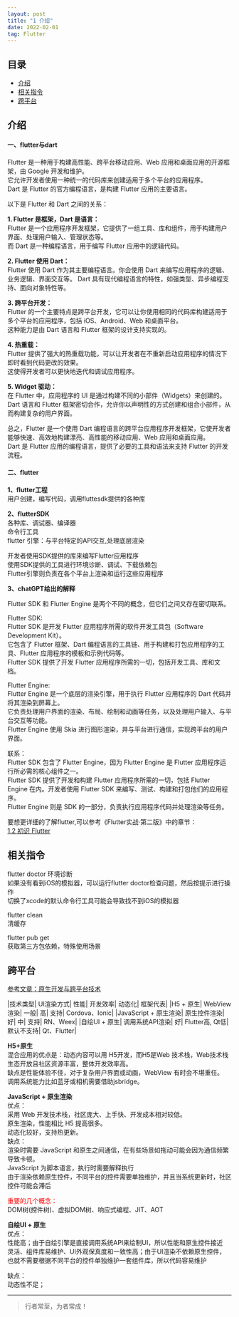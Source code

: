 ```yaml
---
layout: post
title: "1 介绍"
date: 2022-02-01
tag: Flutter
---
```



## 目录
- [介绍](#content1)   
- [相关指令](#content2)   
- [跨平台](#content3)   


<!-- ************************************************ -->
## <a id="content1">介绍</a>

#### **一、flutter与dart**   

Flutter 是一种用于构建高性能、跨平台移动应用、Web 应用和桌面应用的开源框架，由 Google 开发和维护。     
它允许开发者使用一种统一的代码库来创建适用于多个平台的应用程序。      
Dart 是 Flutter 的官方编程语言，是构建 Flutter 应用的主要语言。    

以下是 Flutter 和 Dart 之间的关系：

**1. Flutter 是框架，Dart 是语言：**        
Flutter 是一个应用程序开发框架，它提供了一组工具、库和组件，用于构建用户界面、处理用户输入、管理状态等。    
而 Dart 是一种编程语言，用于编写 Flutter 应用中的逻辑代码。    

**2. Flutter 使用 Dart：**     
Flutter 使用 Dart 作为其主要编程语言。你会使用 Dart 来编写应用程序的逻辑、业务逻辑、界面交互等。
Dart 具有现代编程语言的特性，如强类型、异步编程支持、面向对象特性等。

**3. 跨平台开发：**    
Flutter 的一个主要特点是跨平台开发，它可以让你使用相同的代码库构建适用于多个平台的应用程序，包括 iOS、Android、Web 和桌面平台。    
这种能力是由 Dart 语言和 Flutter 框架的设计支持实现的。   

**4. 热重载：**    
Flutter 提供了强大的热重载功能，可以让开发者在不重新启动应用程序的情况下即时看到代码更改的效果。    
这使得开发者可以更快地迭代和调试应用程序。   

**5. Widget 驱动：**    
在 Flutter 中，应用程序的 UI 是通过构建不同的小部件（Widgets）来创建的。    
Dart 语言和 Flutter 框架密切合作，允许你以声明性的方式创建和组合小部件，从而构建复杂的用户界面。    

总之，Flutter 是一个使用 Dart 编程语言的跨平台应用程序开发框架，它使开发者能够快速、高效地构建漂亮、高性能的移动应用、Web 应用和桌面应用。     
Dart 是 Flutter 应用的编程语言，提供了必要的工具和语法来支持 Flutter 的开发流程。    


#### **二、flutter**   

**1、flutter工程**    
用户创建，编写代码，调用fluttesdk提供的各种库     

**2、flutterSDK**     
各种库、调试器、编译器           
命令行工具      
flutter 引擎：与平台特定的API交互,处理底层渲染      

开发者使用SDK提供的库来编写Flutter应用程序     
使用SDK提供的工具进行环境诊断、调试、下载依赖包     
Flutter引擎则负责在各个平台上渲染和运行这些应用程序   

**3、chatGPT给出的解释**  

Flutter SDK 和 Flutter Engine 是两个不同的概念，但它们之间又存在密切联系。

Flutter SDK:    
Flutter SDK 是开发 Flutter 应用程序所需的软件开发工具包（Software Development Kit）。   
它包含了 Flutter 框架、Dart 编程语言的工具链、用于构建和打包应用程序的工具、Flutter 应用程序的模板和示例代码等。   
Flutter SDK 提供了开发 Flutter 应用程序所需的一切，包括开发工具、库和文档。   

Flutter Engine:   
Flutter Engine 是一个底层的渲染引擎，用于执行 Flutter 应用程序的 Dart 代码并将其渲染到屏幕上。   
它负责处理用户界面的渲染、布局、绘制和动画等任务，以及处理用户输入、与平台交互等功能。   
Flutter Engine 使用 Skia 进行图形渲染，并与平台进行通信，实现跨平台的用户界面。    

联系：    
Flutter SDK 包含了 Flutter Engine，因为 Flutter Engine 是 Flutter 应用程序运行所必需的核心组件之一。    
Flutter SDK 提供了开发和构建 Flutter 应用程序所需的一切，包括 Flutter Engine 在内。开发者使用 Flutter SDK 来编写、测试、构建和打包他们的应用程序。   
Flutter Engine 则是 SDK 的一部分，负责执行应用程序代码并处理渲染等任务。    

要想更详细的了解flutter,可以参考《Flutter实战·第二版》中的章节：       
<a href="https://book.flutterchina.club/chapter1/flutter_intro.html">1.2 初识 Flutter</a>



<!-- ************************************************ -->
## <a id="content2">相关指令</a>

flutter doctor 
环境诊断         
如果没有看到iOS的模拟器，可以运行flutter doctor检查问题，然后按提示进行操作        
切换了xcode的默认命令行工具可能会导致找不到iOS的模拟器        

flutter clean       
清缓存   

flutter pub get      
获取第三方包依赖，特殊使用场景        



<!-- ************************************************ -->
## <a id="content3">跨平台</a>

<a href="https://book.flutterchina.club/chapter1/mobile_development_intro.html#_1-1-1-%E5%8E%9F%E7%94%9F%E5%BC%80%E5%8F%91%E4%B8%8E%E8%B7%A8%E5%B9%B3%E5%8F%B0%E6%8A%80%E6%9C%AF">参考文章：原生开发与跨平台技术</a>

|技术类型|	UI渲染方式|	性能|	开发效率|	动态化|	框架代表|
|H5 + 原生|	WebView渲染|	一般|	高|	支持|	Cordova、Ionic|
|JavaScript + 原生渲染|	原生控件渲染|	好|	中|	支持|	RN、Weex|
|自绘UI + 原生|	调用系统API渲染|	好|	Flutter高, Qt低|	默认不支持|	Qt、Flutter|

**H5+原生**   
混合应用的优点是：动态内容可以用 H5开发，而H5是Web 技术栈，Web技术栈生态开放且社区资源丰富，整体开发效率高。   
缺点是性能体验不佳，对于复杂用户界面或动画，WebView 有时会不堪重任。   
调用系统能力比如蓝牙或相机需要借助jsbridge。   

**JavaScript + 原生渲染**   
优点：     
采用 Web 开发技术栈，社区庞大、上手快、开发成本相对较低。   
原生渲染，性能相比 H5 提高很多。   
动态化较好，支持热更新。   
缺点：   
渲染时需要 JavaScript 和原生之间通信，在有些场景如拖动可能会因为通信频繁导致卡顿。      
JavaScript 为脚本语言，执行时需要解释执行     
由于渲染依赖原生控件，不同平台的控件需要单独维护，并且当系统更新时，社区控件可能会滞后       

<span style="color:red;">重要的几个概念：</span>   
DOM树(控件树)、虚拟DOM树、响应式编程、JIT、AOT   

**自绘UI + 原生**    
优点：    
性能高；由于自绘引擎是直接调用系统API来绘制UI，所以性能和原生控件接近   
灵活、组件库易维护、UI外观保真度和一致性高；由于UI渲染不依赖原生控件，也就不需要根据不同平台的控件单独维护一套组件库，所以代码容易维护    

缺点：   
动态性不足；    



----------
>  行者常至，为者常成！



